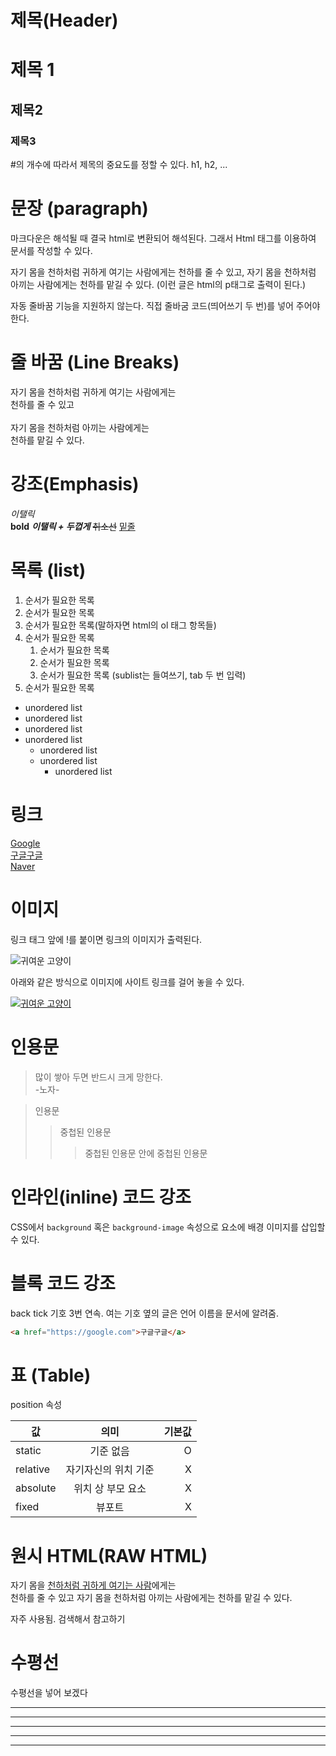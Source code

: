# 제목(Header)

# 제목 1
## 제목2
### 제목3

 #의 개수에 따라서 제목의 중요도를 정할 수 있다. h1, h2, ...

 # 문장 (paragraph)

 마크다운은 해석될 때 결국 html로 변환되어 해석된다. 그래서 Html 태그를 이용하여 문서를 작성할 수 있다.

  자기 몸을 천하처럼 귀하게 여기는 사람에게는 천하를 줄 수 있고, 자기 몸을 천하처럼 아끼는 사람에게는 천하를 맡길 수 있다. (이런 글은 html의 p태그로 출력이 된다.)

  자동 줄바꿈 기능을 지원하지 않는다. 직접 줄바굼 코드(띄어쓰기 두 번)를 넣어 주어야 한다.

  # 줄 바꿈 (Line Breaks)

자기 몸을 천하처럼 귀하게 여기는 사람에게는  
천하를 줄 수 있고 <br> <br> 자기 몸을 천하처럼 아끼는 사람에게는 <br>천하를 맡길 수 있다.

# 강조(Emphasis)

_이탤릭_  
**bold**
**_이탤릭 + 두껍게_**
~~취소선~~
<u>밑줄</u>

# 목록 (list)

1. 순서가 필요한 목록
1. 순서가 필요한 목록
1. 순서가 필요한 목록(말하자면 html의 ol 태그 항목들)
1. 순서가 필요한 목록
    1. 순서가 필요한 목록
    1. 순서가 필요한 목록
    1. 순서가 필요한 목록 (sublist는 들여쓰기, tab 두 번 입력)
1. 순서가 필요한 목록

- unordered list
- unordered list
- unordered list
- unordered list
    - unordered list
    - unordered list
        - unordered list

# 링크
[Google](https://google.com)  
<a href="https://google.com">구글구글</a>  
[Naver](https://naver.com "NAVER로 이동!")

# 이미지

링크 태그 앞에 !를 붙이면 링크의 이미지가 출력된다.  

![귀여운 고양이](https://s3.ap-northeast-2.amazonaws.com/elasticbeanstalk-ap-northeast-2-176213403491/media/magazine_img/magazine_280/5-3-%EC%8D%B8%EB%84%A4%EC%9D%BC.jpg)

아래와 같은 방식으로 이미지에 사이트 링크를 걸어 놓을 수 있다.  

[![귀여운 고양이](https://s3.ap-northeast-2.amazonaws.com/elasticbeanstalk-ap-northeast-2-176213403491/media/magazine_img/magazine_280/5-3-%EC%8D%B8%EB%84%A4%EC%9D%BC.jpg)](https://petdoc.co.kr/ency/280)

# 인용문

> 많이 쌓아 두면 반드시 크게 망한다.  
> -노자-

> 인용문
>> 중첩된 인용문
>>>중첩된 인용문 안에 중첩된 인용문

# 인라인(inline) 코드 강조

CSS에서 `background` 혹은 `background-image` 속성으로 요소에 배경 이미지를 삽입할 수 있다.

# 블록 코드 강조
back tick 기호 3번 연속. 여는 기호 옆의 글은 언어 이름을 문서에 알려줌.

```html
<a href="https://google.com">구글구글</a>
```

# 표 (Table)
 
 position 속성

 값 | 의미 | 기본값  
 --|:--:|--:
 static | 기준 없음 | O
relative | 자기자신의 위치 기준 | X
absolute | 위치 상 부모 요소 | X
fixed | 뷰포트 | X


# 원시 HTML(RAW HTML)

자기 몸을 <span style="text-decoration: underline;">천하처럼 귀하게 여기는 사람</span>에게는  
천하를 줄 수 있고 자기 몸을 천하처럼 아끼는 사람에게는 천하를 맡길 수 있다.


자주 사용됨. 검색해서 참고하기

# 수평선

수평선을 넣어 보겠다 

---

***

___
___
___
